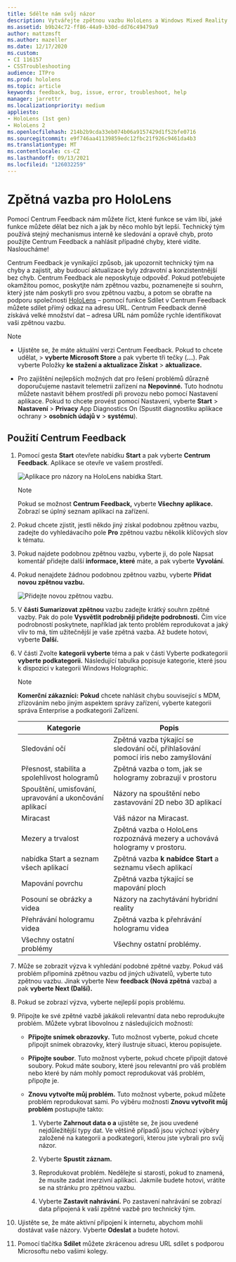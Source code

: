 ```yaml
---
title: Sdělte nám svůj názor
description: Vytvářejte zpětnou vazbu HoloLens a Windows Mixed Reality vývojáři pomocí Centrum Feedback.
ms.assetid: b9b24c72-ff86-44a9-b30d-dd76c49479a9
author: mattzmsft
ms.author: mazeller
ms.date: 12/17/2020
ms.custom:
- CI 116157
- CSSTroubleshooting
audience: ITPro
ms.prod: hololens
ms.topic: article
keywords: feedback, bug, issue, error, troubleshoot, help
manager: jarrettr
ms.localizationpriority: medium
appliesto:
- HoloLens (1st gen)
- HoloLens 2
ms.openlocfilehash: 214b2b9cda33eb074b06a9157429d1f52bfe0716
ms.sourcegitcommit: e9f746aa41139859edc12fbc21f926c9461da4b3
ms.translationtype: MT
ms.contentlocale: cs-CZ
ms.lasthandoff: 09/13/2021
ms.locfileid: "126032259"
---
```

# <a name="feedback-for-hololens"></a>Zpětná vazba pro HoloLens

Pomocí Centrum Feedback nám můžete říct, které funkce se vám líbí, jaké funkce můžete dělat bez nich a jak by něco mohlo být lepší. Technický tým používá stejný mechanismus interně ke sledování a opravě chyb, proto použijte Centrum Feedback a nahlásit případné chyby, které vidíte. Nasloucháme!

Centrum Feedback je vynikající způsob, jak upozornit technický tým na chyby a zajistit, aby budoucí aktualizace byly zdravotní a konzistentnější bez chyb. Centrum Feedback ale neposkytuje odpověď. Pokud potřebujete okamžitou pomoc, poskytjte nám zpětnou vazbu, poznamenejte si souhrn, který jste  nám poskytli pro svou zpětnou vazbu, a potom se obraťte na podporu společnosti [HoloLens](https://support.microsoft.com/supportforbusiness/productselection?sapid=e9391227-fa6d-927b-0fff-f96288631b8f) – pomocí funkce Sdílet v Centrum Feedback můžete sdílet přímý odkaz na adresu URL. Centrum Feedback denně získává velké množství dat – adresa URL nám pomůže rychle identifikovat vaši zpětnou vazbu.

> [!NOTE]  
>  
> - Ujistěte se, že máte aktuální verzi Centrum Feedback. Pokud to chcete udělat,  >  **vyberte Microsoft Store** a pak vyberte tři tečky (**...**). Pak vyberte Položky **ke stažení a aktualizace Získat**  >  **aktualizace.**  
>  
> - Pro zajištění nejlepších možných dat pro řešení problémů důrazně doporučujeme nastavit telemetrii zařízení na **Nepovinné.** Tuto hodnotu můžete nastavit během prostředí při provozu nebo pomocí Nastavení aplikace. Pokud to chcete provést pomocí Nastavení, vyberte **Start**  >  **Nastavení**  >  **Privacy** App Diagnostics On (Spustit diagnostiku aplikace ochrany  >  **osobních údajů v**  >  **systému**).

## <a name="use-the-feedback-hub"></a>Použití Centrum Feedback

1. Pomocí gesta **Start** otevřete nabídku **Start** a pak vyberte **Centrum Feedback**. Aplikace se otevře ve vašem prostředí.

   ![Aplikace pro názory na HoloLens nabídka Start.](./images/hololens2-feedbackhub-tile.png)
   > [!NOTE]  
   > Pokud se možnost **Centrum Feedback,** vyberte **Všechny aplikace.** Zobrazí se úplný seznam aplikací na zařízení.

1. Pokud chcete zjistit, jestli někdo jiný získal podobnou zpětnou vazbu, zadejte do vyhledávacího pole **Pro** zpětnou vazbu několik klíčových slov k tématu.
1. Pokud najdete podobnou zpětnou vazbu, vyberte ji, do pole Napsat komentář přidejte další **informace, které** máte, a pak vyberte **Vyvolání**.
1. Pokud nenajdete žádnou podobnou zpětnou vazbu, vyberte **Přidat novou zpětnou vazbu.**

   ![Přidejte novou zpětnou vazbu.](./images/hololens-feedback-1.png)

1. V **části Sumarizovat zpětnou** vazbu zadejte krátký souhrn zpětné vazby. Pak do pole **Vysvětlit podrobněji přidejte podrobnosti.** Čím více podrobností poskytnete, například jak tento problém reprodukovat a jaký vliv to má, tím užitečnější je vaše zpětná vazba. Až budete hotovi, vyberte **Další.**

1. V části Zvolte **kategorii vyberte** téma a pak v části Vyberte podkategorii **vyberte podkategorii.** Následující tabulka popisuje kategorie, které jsou k dispozici v kategorii Windows Holographic.

   > [!NOTE]  
   > **Komerční zákazníci:** **Pokud** chcete nahlásit chybu související s MDM, zřizováním nebo jiným aspektem správy zařízení, vyberte kategorii správa Enterprise a podkategorii Zařízení. 

   |Kategorie |Popis |
   | --- | --- |
   |Sledování očí |Zpětná vazba týkající se sledování očí, přihlašování pomocí iris nebo zamyšlování |
   |Přesnost, stabilita a spolehlivost hologramů |Zpětná vazba o tom, jak se hologramy zobrazují v prostoru |
   |Spouštění, umisťování, upravování a ukončování aplikací |Názory na spouštění nebo zastavování 2D nebo 3D aplikací |
   |Miracast |Váš názor na Miracast. |
   |Mezery a trvalost |Zpětná vazba o HoloLens rozpoznává mezery a uchovává hologramy v prostoru. |
   |nabídka Start a seznam všech aplikací |Zpětná vazba **k nabídce Start** a seznamu všech aplikací |
   |Mapování povrchu |Zpětná vazba týkající se mapování ploch |
   |Posouní se obrázky a videa |Názory na zachytávání hybridní reality |
   |Přehrávání hologramu videa |Zpětná vazba k přehrávání hologramu videa |
   |Všechny ostatní problémy |Všechny ostatní problémy. |

1. Může se zobrazit výzva k vyhledání podobné zpětné vazby. Pokud váš problém připomíná zpětnou vazbu od jiných uživatelů, vyberte tuto zpětnou vazbu. Jinak vyberte New **feedback (Nová zpětná** vazba) a pak **vyberte Next (Další).**

1. Pokud se zobrazí výzva, vyberte nejlepší popis problému.

1. Připojte ke své zpětné vazbě jakákoli relevantní data nebo reprodukujte problém. Můžete vybrat libovolnou z následujících možností:

   - **Připojte snímek obrazovky.** Tuto možnost vyberte, pokud chcete připojit snímek obrazovky, který ilustruje situaci, kterou popisujete.
   - **Připojte soubor**. Tuto možnost vyberte, pokud chcete připojit datové soubory. Pokud máte soubory, které jsou relevantní pro váš problém nebo které by nám mohly pomoct reprodukovat váš problém, připojte je.
   - **Znovu vytvořte můj problém.** Tuto možnost vyberte, pokud můžete problém reprodukovat sami. Po výběru možnosti **Znovu vytvořit můj problém** postupujte takto:  

     1. Vyberte **Zahrnout data o a** ujistěte se, že jsou uvedené nejdůležitější typy dat. Ve většině případů jsou výchozí výběry založené na kategorii a podkategorii, kterou jste vybrali pro svůj názor.  
     1. Vyberte **Spustit záznam.**

     1. Reprodukovat problém. Nedělejte si starosti, pokud to znamená, že musíte zadat imerzivní aplikaci. Jakmile budete hotovi, vrátíte se na stránku pro zpětnou vazbu.
     1. Vyberte **Zastavit nahrávání.** Po zastavení nahrávání se zobrazí data připojená k vaší zpětné vazbě pro technický tým.

1. Ujistěte se, že máte aktivní připojení k internetu, abychom mohli dostávat vaše názory. Vyberte **Odeslat** a budete hotovi.

1. Pomocí tlačítka **Sdílet** můžete zkrácenou adresu URL sdílet s podporou Microsoftu nebo vašimi kolegy.